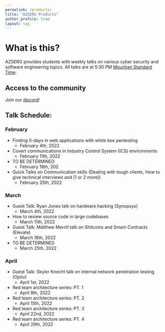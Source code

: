 ```yaml
---
permalink: /products/
title: "AZSERG Products"
author_profile: true
layout: tag
---
```


# What is this?
AZSERG provides students with weekly talks on various cyber security and software engineering topics.  All talks are at 5:30 PM [Mountian Standard Time](https://savvytime.com/converter/mst-to-pt-cdt). 


## Access to the community

Join our [discord](https://discord.gg/cXukpqt7JN)!


## Talk Schedule:

### February
* Finding 0-days in web applications with white box pentesting
    * February 4th, 2022
* Covert communications in Industry Control System (ICS) environments
    * February 11th, 2022
* TO BE DETERMINED
    * February 18th, 202
* Quick Talks on Communication skills (Dealing with tough clients, How to give technical interviews and [1 or 2 more])
    * February 25th, 2022

### March
* Guest Talk: Ryan Jones talk on hardware hacking (Synopsys)
    * March 4th, 2022
* How to review source code in large codebases
    * March 11th, 2022
* Guest Talk: Matthew Merrill talk on Shitcoins and Smart-Contracts (Elevate)
    * March 18th, 2022
* TO BE DETERMINED
    * March 25th, 2022

### April
* Guest Talk: Skyler Knecht talk on internal network penetration testing (Optiv)
    * April 1st, 2022
* Red team architecture series: PT. 1
    * April 8th, 2022
* Red team architecture series: PT. 2 
    * April 15th, 2022
* Red team architecture series: PT. 3
    * April 22nd, 2022
* Red team architecture series: PT. 4
    * April 29th, 2022
